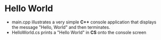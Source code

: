 # Hello World

* main.cpp illustrates a very simple **C++** console application that displays the message "Hello, World" and then terminates.
* HelloWorld.cs prints a "Hello World" in  **CS** onto the console screen